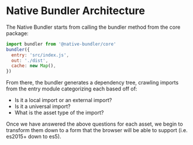 # Native Bundler Architecture

The Native Bundler starts from calling the bundler method from the core package:

```js
import bundler from '@native-bundler/core'
bundler({
  entry: 'src/index.js',
  out: './dist',
  cache: new Map(),
})
```

From there, the bundler generates a dependency tree, crawling imports from the entry module
categorizing each based off of:

- Is it a local import or an external import?
- Is it a universal import?
- What is the asset type of the import?

Once we have answered the above questions for each asset, we begin to transform them down to a form
that the browser will be able to support (i.e. es2015+ down to es5).
